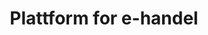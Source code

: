 ---
title: Plattform for e-handel
description:
  Utvikling av plattformen og ledelse av utviklere, arkitektur og produktutvikling.
categories:
  - development
  - ux
  - technology-management
technologies:
  - node.js
  - kubernetes
  - pulumi
customer: Tabetalt.no AS
dateFrom: 2018-01-01
links:
  - name: Nettsiden
    url: https://oslojazz.no
---